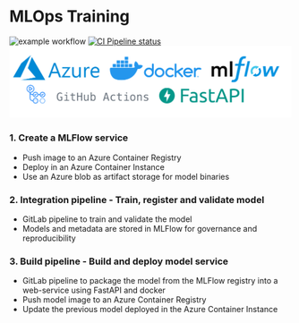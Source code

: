# MLOps Training
![example workflow](https://github.com/antonioramos1/mlops-training/workflows/github_actions/badge.svg)
[![CI Pipeline status](https://github.com/antonioramos1/mlops-training/workflows/github_actions/badge.svg)](https://github.com/antonioramos1/mlops-training/actions)
![alt text](./imgs/banner-repo-mlops.png)

### 1. Create a MLFlow service
- Push image to an Azure Container Registry
- Deploy in an Azure Container Instance
- Use an Azure blob as artifact storage for model binaries

### 2. Integration pipeline - Train, register and validate model
- GitLab pipeline to train and validate the model
- Models and metadata are stored in MLFlow for governance and reproducibility

### 3. Build pipeline - Build and deploy model service
- GitLab pipeline to package the model from the MLFlow registry into a web-service using FastAPI and docker
- Push model image to an Azure Container Registry
- Update the previous model deployed in the Azure Container Instance
